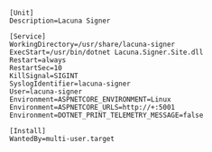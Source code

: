 ﻿```
[Unit]
Description=Lacuna Signer

[Service]
WorkingDirectory=/usr/share/lacuna-signer
ExecStart=/usr/bin/dotnet Lacuna.Signer.Site.dll
Restart=always
RestartSec=10
KillSignal=SIGINT
SyslogIdentifier=lacuna-signer
User=lacuna-signer
Environment=ASPNETCORE_ENVIRONMENT=Linux
Environment=ASPNETCORE_URLS=http://+:5001
Environment=DOTNET_PRINT_TELEMETRY_MESSAGE=false

[Install]
WantedBy=multi-user.target
```
